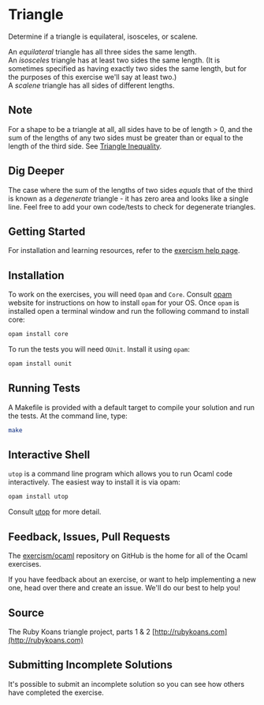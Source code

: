 # Triangle

Determine if a triangle is equilateral, isosceles, or scalene.

An _equilateral_ triangle has all three sides the same length.<br/>
An _isosceles_ triangle has at least two sides the same length. (It is sometimes
specified as having exactly two sides the same length, but for the purposes of
this exercise we'll say at least two.)<br/>
A _scalene_ triangle has all sides of different lengths.

## Note

For a shape to be a triangle at all, all sides have to be of length > 0, and 
the sum of the lengths of any two sides must be greater than or equal to the 
length of the third side. See [Triangle Inequality](https://en.wikipedia.org/wiki/Triangle_inequality).

## Dig Deeper

The case where the sum of the lengths of two sides _equals_ that of the 
third is known as a _degenerate_ triangle - it has zero area and looks like 
a single line. Feel free to add your own code/tests to check for degenerate triangles.

## Getting Started
For installation and learning resources, refer to the
[exercism help page](http://exercism.io/languages/ocaml).

## Installation
To work on the exercises, you will need `Opam` and `Core`. Consult [opam](https://opam.ocaml.org) website for instructions on how to install `opam` for your OS. Once `opam` is installed open a terminal window and run the following command to install core:

```bash
opam install core
```

To run the tests you will need `OUnit`. Install it using `opam`:

```bash
opam install ounit
```

## Running Tests
A Makefile is provided with a default target to compile your solution and run the tests. At the command line, type:

```bash
make
```

## Interactive Shell
`utop` is a command line program which allows you to run Ocaml code interactively. The easiest way to install it is via opam:
```bash
opam install utop
```
Consult [utop](https://github.com/diml/utop/blob/master/README.md) for more detail.

## Feedback, Issues, Pull Requests
The [exercism/ocaml](https://github.com/exercism/ocaml) repository on
GitHub is the home for all of the Ocaml exercises.

If you have feedback about an exercise, or want to help implementing a new
one, head over there and create an issue.  We'll do our best to help you!

## Source

The Ruby Koans triangle project, parts 1 & 2 [http://rubykoans.com](http://rubykoans.com)

## Submitting Incomplete Solutions
It's possible to submit an incomplete solution so you can see how others have completed the exercise.
